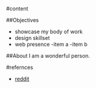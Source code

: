 #content

##Objectives
* showcase my body of work
* design skillset
* web presence
  -item a
  -item b


##About
I am a wonderful person.

#refernces
* [reddit](http://reddit.com)
